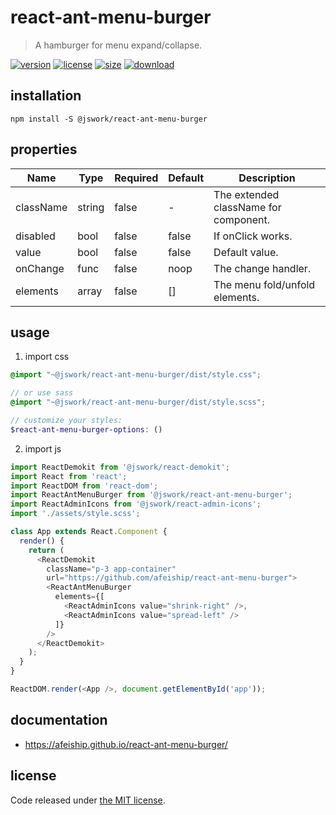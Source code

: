 # react-ant-menu-burger
> A hamburger for menu expand/collapse.

[![version][version-image]][version-url]
[![license][license-image]][license-url]
[![size][size-image]][size-url]
[![download][download-image]][download-url]

## installation
```shell
npm install -S @jswork/react-ant-menu-burger
```

## properties
| Name      | Type   | Required | Default | Description                           |
| --------- | ------ | -------- | ------- | ------------------------------------- |
| className | string | false    | -       | The extended className for component. |
| disabled  | bool   | false    | false   | If onClick works.                     |
| value     | bool   | false    | false   | Default value.                        |
| onChange  | func   | false    | noop    | The change handler.                   |
| elements  | array  | false    | []      | The menu fold/unfold elements.        |


## usage
1. import css
  ```scss
  @import "~@jswork/react-ant-menu-burger/dist/style.css";

  // or use sass
  @import "~@jswork/react-ant-menu-burger/dist/style.scss";

  // customize your styles:
  $react-ant-menu-burger-options: ()
  ```
2. import js
  ```js
  import ReactDemokit from '@jswork/react-demokit';
  import React from 'react';
  import ReactDOM from 'react-dom';
  import ReactAntMenuBurger from '@jswork/react-ant-menu-burger';
  import ReactAdminIcons from '@jswork/react-admin-icons';
  import './assets/style.scss';

  class App extends React.Component {
    render() {
      return (
        <ReactDemokit
          className="p-3 app-container"
          url="https://github.com/afeiship/react-ant-menu-burger">
          <ReactAntMenuBurger
            elements={[
              <ReactAdminIcons value="shrink-right" />,
              <ReactAdminIcons value="spread-left" />
            ]}
          />
        </ReactDemokit>
      );
    }
  }

  ReactDOM.render(<App />, document.getElementById('app'));

  ```

## documentation
- https://afeiship.github.io/react-ant-menu-burger/


## license
Code released under [the MIT license](https://github.com/afeiship/react-ant-menu-burger/blob/master/LICENSE.txt).

[version-image]: https://img.shields.io/npm/v/@jswork/react-ant-menu-burger
[version-url]: https://npmjs.org/package/@jswork/react-ant-menu-burger

[license-image]: https://img.shields.io/npm/l/@jswork/react-ant-menu-burger
[license-url]: https://github.com/afeiship/react-ant-menu-burger/blob/master/LICENSE.txt

[size-image]: https://img.shields.io/bundlephobia/minzip/@jswork/react-ant-menu-burger
[size-url]: https://github.com/afeiship/react-ant-menu-burger/blob/master/dist/react-ant-menu-burger.min.js

[download-image]: https://img.shields.io/npm/dm/@jswork/react-ant-menu-burger
[download-url]: https://www.npmjs.com/package/@jswork/react-ant-menu-burger

